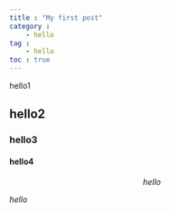 ```yaml
---
title : "My first post"
category : 
    - hello
tag :
    - hello
toc : true
---
```


hello1  

## hello2  

### hello3  


#### hello4  


$$hello$$  

$hello$  
